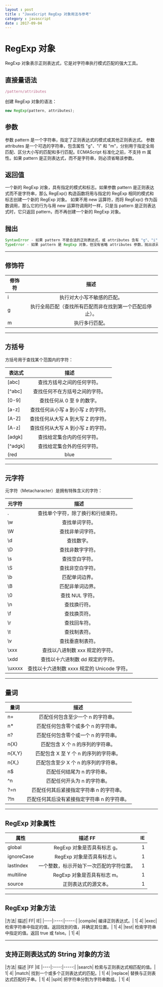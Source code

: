 ```yaml
---
layout : post
title : "JavaScript RegExp 对象用法与参考"
category : javascript
date : 2017-09-04
---
```


<!-- more -->
RegExp 对象
=====

RegExp 对象表示正则表达式，它是对字符串执行模式匹配的强大工具。



**直接量语法**
-----

```javascript
/pattern/attributes
```

创建 RegExp 对象的语法：
```javascript
new RegExp(pattern, attributes);
```

**参数**
-----

参数 pattern 是一个字符串，指定了正则表达式的模式或其他正则表达式。
参数 attributes 是一个可选的字符串，包含属性 "g"、"i" 和 "m"，分别用于指定全局匹配、区分大小写的匹配和多行匹配。ECMAScript 标准化之前，不支持 m 属性。如果 pattern 是正则表达式，而不是字符串，则必须省略该参数。

**返回值**
-----

一个新的 RegExp 对象，具有指定的模式和标志。如果参数 pattern 是正则表达式而不是字符串，那么 RegExp() 构造函数将用与指定的 RegExp 相同的模式和标志创建一个新的 RegExp 对象。
如果不用 new 运算符，而将 RegExp() 作为函数调用，那么它的行为与用 new 运算符调用时一样，只是当 pattern 是正则表达式时，它只返回 pattern，而不再创建一个新的 RegExp 对象。

**抛出**
-----


```javascript
SyntaxError - 如果 pattern 不是合法的正则表达式，或 attributes 含有 "g"、"i" 和 "m" 之外的字符，抛出该异常。
TypeError - 如果 pattern 是 RegExp 对象，但没有省略 attributes 参数，抛出该异常。
```

-----

**修饰符**
-----


| 修饰符 |	描述 |
|------|:------:|
|i|执行对大小写不敏感的匹配。|
|g|	执行全局匹配（查找所有匹配而非在找到第一个匹配后停止）。|
|m|	执行多行匹配。|


------

**方括号**
-----

方括号用于查找某个范围内的字符：

| 表达式 | 描述 |
|-----|:-----:|
|[abc]|	查找方括号之间的任何字符。|
|[^abc]|	查找任何不在方括号之间的字符。|
|[0-9]|	查找任何从 0 至 9 的数字。|
|[a-z]|	查找任何从小写 a 到小写 z 的字符。|
|[A-Z]|	查找任何从大写 A 到大写 Z 的字符。|
|[A-z]|	查找任何从大写 A 到小写 z 的字符。|
|[adgk]|	查找给定集合内的任何字符。|
|[^adgk]|	查找给定集合外的任何字符。|
|(red|blue|green)|	查找任何指定的选项。|


------

**元字符**
-----

元字符（Metacharacter）是拥有特殊含义的字符：

|元字符|	描述|
|-----|:----:|
|.|	查找单个字符，除了换行和行结束符。|
|\w|	查找单词字符。|
|\W|	查找非单词字符。|
|\d|	查找数字。|
|\D|	查找非数字字符。|
|\s|	查找空白字符。|
|\S|	查找非空白字符。|
|\b|	匹配单词边界。|
|\B|	匹配非单词边界。|
|\0|	查找 NUL 字符。|
|\n|	查找换行符。|
|\f|	查找换页符。|
|\r|	查找回车符。|
|\t|	查找制表符。|
|\v|	查找垂直制表符。|
|\xxx|	查找以八进制数 xxx 规定的字符。|
|\xdd|	查找以十六进制数 dd 规定的字符。|
|\uxxxx|	查找以十六进制数 xxxx 规定的 Unicode 字符。|


------

**量词**
-----


|量词|	描述|
|-----|:----:|
|n+|	匹配任何包含至少一个 n 的字符串。|
|n*|	匹配任何包含零个或多个 n 的字符串。|
|n?	|匹配任何包含零个或一个 n 的字符串。|
|n{X}|	匹配包含 X 个 n 的序列的字符串。|
|n{X,Y}|	匹配包含 X 至 Y 个 n 的序列的字符串。|
|n{X,}|	匹配包含至少 X 个 n 的序列的字符串。|
|n$|	匹配任何结尾为 n 的字符串。|
|^n|	匹配任何开头为 n 的字符串。|
|?=n|	匹配任何其后紧接指定字符串 n 的字符串。|
|?!n|	匹配任何其后没有紧接指定字符串 n 的字符串。|


-----

**RegExp 对象属性**
-----

|属性|	描述	FF|	IE|
|----|:----:|-----:|
|global|	RegExp 对象是否具有标志 g。|	1|	4|
|ignoreCase|	RegExp 对象是否具有标志 i。|	1|	4|
|lastIndex|	一个整数，标示开始下一次匹配的字符位置。|	1|	4|
|multiline|	RegExp 对象是否具有标志 m。|	1|	4|
|source|	正则表达式的源文本。|	1|	4|


-----

**RegExp 对象方法**
-----

|方法|	描述|	FF|	IE|
|----|:----:|-----:|
|compile|	编译正则表达式。|	1|	4|
|exec|	检索字符串中指定的值。返回找到的值，并确定其位置。|	1|	4|
|test|	检索字符串中指定的值。返回 true 或 false。|	1|	4|


-------

**支持正则表达式的 String 对象的方法**
-----

|方法|	描述	|FF	|IE
|----|:----:|-----:|
|search|	检索与正则表达式相匹配的值。|	1|	4|
|match|	找到一个或多个正则表达式的匹配。|	1|	4|
|replace|	替换与正则表达式匹配的子串。|	1|	4|
|split|	把字符串分割为字符串数组。|	1|	4|